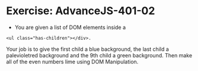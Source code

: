 # Exercise: AdvanceJS-401-02
- You are given a list of DOM elements inside a
```
<ul class="has-children"></div>.
```

Your job is to give the first child a blue background, the last child a palevioletred background and the 9th child a green background. Then make all of the even numbers lime using DOM Manipulation.